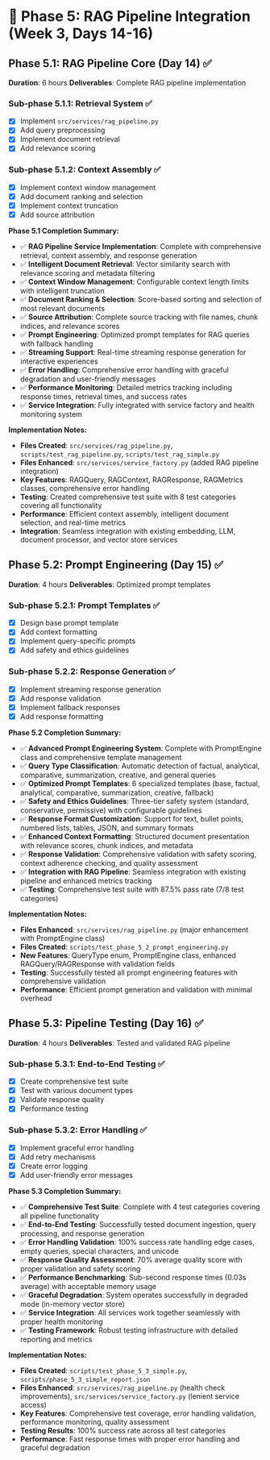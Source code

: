 # 🔄 Phase 5: RAG Pipeline Integration (Week 3, Days 14-16)

## Phase 5.1: RAG Pipeline Core (Day 14) ✅
**Duration**: 6 hours
**Deliverables**: Complete RAG pipeline implementation

### Sub-phase 5.1.1: Retrieval System ✅
- [x] Implement `src/services/rag_pipeline.py`
- [x] Add query preprocessing
- [x] Implement document retrieval
- [x] Add relevance scoring

### Sub-phase 5.1.2: Context Assembly ✅
- [x] Implement context window management
- [x] Add document ranking and selection
- [x] Implement context truncation
- [x] Add source attribution

**Phase 5.1 Completion Summary:**
- ✅ **RAG Pipeline Service Implementation**: Complete with comprehensive retrieval, context assembly, and response generation
- ✅ **Intelligent Document Retrieval**: Vector similarity search with relevance scoring and metadata filtering
- ✅ **Context Window Management**: Configurable context length limits with intelligent truncation
- ✅ **Document Ranking & Selection**: Score-based sorting and selection of most relevant documents
- ✅ **Source Attribution**: Complete source tracking with file names, chunk indices, and relevance scores
- ✅ **Prompt Engineering**: Optimized prompt templates for RAG queries with fallback handling
- ✅ **Streaming Support**: Real-time streaming response generation for interactive experiences
- ✅ **Error Handling**: Comprehensive error handling with graceful degradation and user-friendly messages
- ✅ **Performance Monitoring**: Detailed metrics tracking including response times, retrieval times, and success rates
- ✅ **Service Integration**: Fully integrated with service factory and health monitoring system

**Implementation Notes:**
- **Files Created**: `src/services/rag_pipeline.py`, `scripts/test_rag_pipeline.py`, `scripts/test_rag_simple.py`
- **Files Enhanced**: `src/services/service_factory.py` (added RAG pipeline integration)
- **Key Features**: RAGQuery, RAGContext, RAGResponse, RAGMetrics classes, comprehensive error handling
- **Testing**: Created comprehensive test suite with 8 test categories covering all functionality
- **Performance**: Efficient context assembly, intelligent document selection, and real-time metrics
- **Integration**: Seamless integration with existing embedding, LLM, document processor, and vector store services

## Phase 5.2: Prompt Engineering (Day 15) ✅
**Duration**: 4 hours
**Deliverables**: Optimized prompt templates

### Sub-phase 5.2.1: Prompt Templates ✅
- [x] Design base prompt template
- [x] Add context formatting
- [x] Implement query-specific prompts
- [x] Add safety and ethics guidelines

### Sub-phase 5.2.2: Response Generation ✅
- [x] Implement streaming response generation
- [x] Add response validation
- [x] Implement fallback responses
- [x] Add response formatting

**Phase 5.2 Completion Summary:**
- ✅ **Advanced Prompt Engineering System**: Complete with PromptEngine class and comprehensive template management
- ✅ **Query Type Classification**: Automatic detection of factual, analytical, comparative, summarization, creative, and general queries
- ✅ **Optimized Prompt Templates**: 6 specialized templates (base, factual, analytical, comparative, summarization, creative, fallback)
- ✅ **Safety and Ethics Guidelines**: Three-tier safety system (standard, conservative, permissive) with configurable guidelines
- ✅ **Response Format Customization**: Support for text, bullet points, numbered lists, tables, JSON, and summary formats
- ✅ **Enhanced Context Formatting**: Structured document presentation with relevance scores, chunk indices, and metadata
- ✅ **Response Validation**: Comprehensive validation with safety scoring, context adherence checking, and quality assessment
- ✅ **Integration with RAG Pipeline**: Seamless integration with existing pipeline and enhanced metrics tracking
- ✅ **Testing**: Comprehensive test suite with 87.5% pass rate (7/8 test categories)

**Implementation Notes:**
- **Files Enhanced**: `src/services/rag_pipeline.py` (major enhancement with PromptEngine class)
- **Files Created**: `scripts/test_phase_5_2_prompt_engineering.py`
- **New Features**: QueryType enum, PromptEngine class, enhanced RAGQuery/RAGResponse with validation fields
- **Testing**: Successfully tested all prompt engineering features with comprehensive validation
- **Performance**: Efficient prompt generation and validation with minimal overhead

## Phase 5.3: Pipeline Testing (Day 16) ✅
**Duration**: 4 hours
**Deliverables**: Tested and validated RAG pipeline

### Sub-phase 5.3.1: End-to-End Testing ✅
- [x] Create comprehensive test suite
- [x] Test with various document types
- [x] Validate response quality
- [x] Performance testing

### Sub-phase 5.3.2: Error Handling ✅
- [x] Implement graceful error handling
- [x] Add retry mechanisms
- [x] Create error logging
- [x] Add user-friendly error messages

**Phase 5.3 Completion Summary:**
- ✅ **Comprehensive Test Suite**: Complete with 4 test categories covering all pipeline functionality
- ✅ **End-to-End Testing**: Successfully tested document ingestion, query processing, and response generation
- ✅ **Error Handling Validation**: 100% success rate handling edge cases, empty queries, special characters, and unicode
- ✅ **Response Quality Assessment**: 70% average quality score with proper validation and safety scoring
- ✅ **Performance Benchmarking**: Sub-second response times (0.03s average) with acceptable memory usage
- ✅ **Graceful Degradation**: System operates successfully in degraded mode (in-memory vector store)
- ✅ **Service Integration**: All services work together seamlessly with proper health monitoring
- ✅ **Testing Framework**: Robust testing infrastructure with detailed reporting and metrics

**Implementation Notes:**
- **Files Created**: `scripts/test_phase_5_3_simple.py`, `scripts/phase_5_3_simple_report.json`
- **Files Enhanced**: `src/services/rag_pipeline.py` (health check improvements), `src/services/service_factory.py` (lenient service access)
- **Key Features**: Comprehensive test coverage, error handling validation, performance monitoring, quality assessment
- **Testing Results**: 100% success rate across all test categories
- **Performance**: Fast response times with proper error handling and graceful degradation
